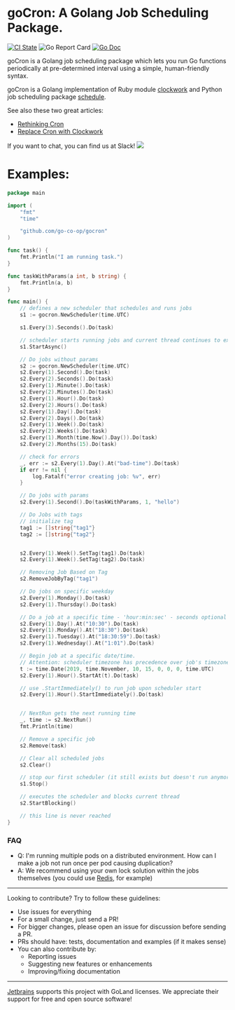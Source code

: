 # goCron: A Golang Job Scheduling Package.

[![CI State](https://github.com/go-co-op/gocron/workflows/Go%20Test/badge.svg)](https://github.com/go-co-op/gocron/actions?query=workflow%3A"Go+Test") ![Go Report Card](https://goreportcard.com/badge/github.com/go-co-op/gocron) [![Go Doc](https://godoc.org/github.com/go-co-op/gocron?status.svg)](https://godoc.org/github.com/go-co-op/gocron)

goCron is a Golang job scheduling package which lets you run Go functions periodically at pre-determined interval using a simple, human-friendly syntax.

goCron is a Golang implementation of Ruby module [clockwork](https://github.com/tomykaira/clockwork) and Python job scheduling package [schedule](https://github.com/dbader/schedule).

See also these two great articles:

- [Rethinking Cron](http://adam.herokuapp.com/past/2010/4/13/rethinking_cron/)
- [Replace Cron with Clockwork](http://adam.herokuapp.com/past/2010/6/30/replace_cron_with_clockwork/)

If you want to chat, you can find us at Slack! [<img src="https://img.shields.io/badge/gophers-gocron-brightgreen?logo=slack">](https://gophers.slack.com/archives/CQ7T0T1FW)

# Examples:

```go
package main

import (
	"fmt"
	"time"

	"github.com/go-co-op/gocron"
)

func task() {
    fmt.Println("I am running task.")
}

func taskWithParams(a int, b string) {
    fmt.Println(a, b)
}

func main() {
    // defines a new scheduler that schedules and runs jobs
    s1 := gocron.NewScheduler(time.UTC)

    s1.Every(3).Seconds().Do(task)

    // scheduler starts running jobs and current thread continues to execute
    s1.StartAsync()

    // Do jobs without params
    s2 := gocron.NewScheduler(time.UTC)
    s2.Every(1).Second().Do(task)
    s2.Every(2).Seconds().Do(task)
    s2.Every(1).Minute().Do(task)
    s2.Every(2).Minutes().Do(task)
    s2.Every(1).Hour().Do(task)
    s2.Every(2).Hours().Do(task)
    s2.Every(1).Day().Do(task)
    s2.Every(2).Days().Do(task)
    s2.Every(1).Week().Do(task)
    s2.Every(2).Weeks().Do(task)
    s2.Every(1).Month(time.Now().Day()).Do(task)
    s2.Every(2).Months(15).Do(task)

    // check for errors
    _, err := s2.Every(1).Day().At("bad-time").Do(task)
    if err != nil {
        log.Fatalf("error creating job: %v", err)
    }

    // Do jobs with params
    s2.Every(1).Second().Do(taskWithParams, 1, "hello")

    // Do Jobs with tags
    // initialize tag
    tag1 := []string{"tag1"}
    tag2 := []string{"tag2"}


    s2.Every(1).Week().SetTag(tag1).Do(task)
    s2.Every(1).Week().SetTag(tag2).Do(task)

    // Removing Job Based on Tag
    s2.RemoveJobByTag("tag1")

    // Do jobs on specific weekday
    s2.Every(1).Monday().Do(task)
    s2.Every(1).Thursday().Do(task)

    // Do a job at a specific time - 'hour:min:sec' - seconds optional
    s2.Every(1).Day().At("10:30").Do(task)
    s2.Every(1).Monday().At("18:30").Do(task)
    s2.Every(1).Tuesday().At("18:30:59").Do(task)
    s2.Every(1).Wednesday().At("1:01").Do(task)

    // Begin job at a specific date/time. 
    // Attention: scheduler timezone has precedence over job's timezone!
    t := time.Date(2019, time.November, 10, 15, 0, 0, 0, time.UTC)
    s2.Every(1).Hour().StartAt(t).Do(task)

    // use .StartImmediately() to run job upon scheduler start
    s2.Every(1).Hour().StartImmediately().Do(task)


    // NextRun gets the next running time
    _, time := s2.NextRun()
    fmt.Println(time)

    // Remove a specific job
    s2.Remove(task)

    // Clear all scheduled jobs
    s2.Clear()

    // stop our first scheduler (it still exists but doesn't run anymore)
    s1.Stop() 

    // executes the scheduler and blocks current thread
    s2.StartBlocking()

    // this line is never reached
}
```
### FAQ
 * Q: I'm running multiple pods on a distributed environment. How can I make a job not run once per pod causing duplication? 
 * A: We recommend using your own lock solution within the jobs themselves (you could use [Redis](https://redis.io/topics/distlock), for example)
--- 
Looking to contribute? Try to follow these guidelines:
 * Use issues for everything
 * For a small change, just send a PR!
 * For bigger changes, please open an issue for discussion before sending a PR.
 * PRs should have: tests, documentation and examples (if it makes sense)
 * You can also contribute by:
    * Reporting issues
    * Suggesting new features or enhancements
    * Improving/fixing documentation
---
[Jetbrains](https://www.jetbrains.com/?from=gocron) supports this project with GoLand licenses. We appreciate their support for free and open source software!
